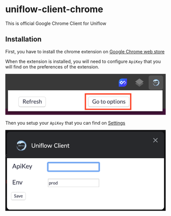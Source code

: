 # uniflow-client-chrome

This is official Google Chrome Client for Uniflow

## Installation

First, you have to install the chrome extension on [Google Chrome web store](https://chrome.google.com/webstore/detail/uniflow-client/addfkelofconemofddhmmdgdiolnhppl)

When the extension is installed, you will need to configure `ApiKey` that you will find on the preferences of the extension.

![Setup parameters](https://github.com/darkwood-fr/uniflow/raw/master/library/uniflow-client-chrome/images/install_setup_parameters.png)

Then you setup your `ApiKey` that you can find on [Settings](https://uniflow.io/settings)

![Setup ApiKey](https://github.com/darkwood-fr/uniflow/raw/master/library/uniflow-client-chrome/images/install_setup_api_key.png)
